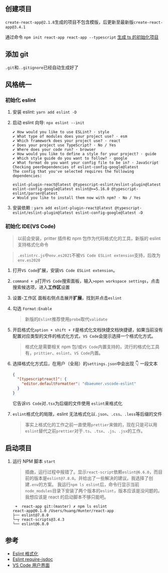 ## 创建项目

`create-react-app@2.1.8`生成的项目不包含模版，后更新至最新版`create-react-app@3.4.1`

通过命令 `npm init react-app react-app --typescript` [生成 ts 的初始化项目](https://www.html.cn/create-react-app/docs/adding-typescript/https://www.html.cn/create-react-app/docs/adding-typescript/)

## 添加 git

`.git`和`..gitignore`已经自动生成好了

## 风格统一

### 初始化 eslint

1. 安装 eslint: `yarn add eslint -D`
2. 启动 eslint 向导: `npx eslint --init`

   ```
   ✔ How would you like to use ESLint? · style
   ✔ What type of modules does your project use? · esm
   ✔ Which framework does your project use? · react
   ✔ Does your project use TypeScript? · No / Yes
   ✔ Where does your code run? · browser
   ✔ How would you like to define a style for your project? · guide
   ✔ Which style guide do you want to follow? · google
   ✔ What format do you want your config file to be in? · JavaScript
   Checking peerDependencies of eslint-config-google@latest
   The config that you've selected requires the following dependencies:

   eslint-plugin-react@latest @typescript-eslint/eslint-plugin@latest eslint-config-google@latest eslint@>=5.16.0 @typescript-eslint/parser@latest
   ✔ Would you like to install them now with npm? · No / Yes
   ```

3. 安装依赖 : `yarn add eslint-plugin-react@latest @typescript-eslint/eslint-plugin@latest eslint-config-google@latest -D`

### 初始化 IDE(VS Code)

> 以前会安装，pritter 插件和 npm 包作为代码格式化的工具，新版的 eslint 支持格式化命令

> `.eslintrc.js`中`env.es2021`不被`VS Code ESLint extension`支持，后改为`env.es2020`

1. 打开`VS Code`扩展，安装`VS Code ESLint extension`。
2. `command + p`打开`VS Code`搜索面板，输入`>open workspace settings`，点击搜索候选项，进入**工作区**设置
3. 设置-工作区 面板右侧点击展开**扩展**，找到并点击`eslint`
4. 勾选 `Format:Enable`
   > 新版的`Eslint`推荐使用`probe`取代`validate`
5. 开启格式化`option + shift + F`是格式化文档快捷文档快捷键，如果当前没有配置对应类型的文件的格式化方式，`VS Code`会提示选择一个格式化方式。
   > 格式化是需要相关 npm 包/或`VS Code`内置支持的，流行的格式化工具有，`prittier`、`eslint`、`VS Code`内置。
6. 选择格式化方式后，在用户（全局）的`settings.json`中会出现 👇 一段文本

   ```json
   {
     "[typescriptreact]": {
       "editor.defaultFormatter": "dbaeumer.vscode-eslint"
     }
   }
   ```

   它告诉`VS Code`对`.tsx`为后缀的文件使用 `eslint`来格式化

7. `eslint`格式化的局限，eslint 无法格式化以`.json`、`.css`、`.less`等后缀的文件
   > 事实上格式化的工作之前一直使用`prettier`来做的，现在只是可以用`eslint`替代之前`prettier`对于`.ts`、`.tsx`、`.js`、`.jsx`的工作。

## 启动项目

1. 运行 NPM 脚本 `start`
   > 插曲，运行过程中报错了。显示`react-script`依赖`eslint@6.6.0`，而目前的版本是`eslint@7.8.0`。并给出了一些解决的建议。我选择了创建`.env`的方案。
   > 我运行`npm ls eslint`后，命令行显示当前`node_modules`目录下安装了两个版本的`eslint`，版本应该是没问题的。我想应该是 react 的启动脚本不够只能吧。
   ```
    ➜  react-app git:(master) ✗ npm ls eslint
   react-app@0.1.0 /Users/huang/Hunter/react-app
   ├── eslint@7.8.0
   └─┬ react-scripts@3.4.3
   └── eslint@6.8.0
   ```

## 参考

- [Eslint 格式化](https://eslint.org/docs/user-guide/formatters/#eslint-formatters)
- [Eslint require-jsdoc](https://eslint.org/docs/rules/require-jsdoc)
- [VS Code 用户界面](https://code.visualstudio.com/docs/getstarted/userinterface#_command-palette)
